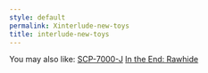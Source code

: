 ```yaml
---
style: default
permalink: Xinterlude-new-toys
title: interlude-new-toys
---
```

You may also like:
[SCP-7000-J](http://scp-wiki.net/scp-7000-j)
[In the End: Rawhide](http://scp-wiki.net/intheendrawhide)